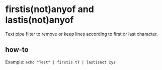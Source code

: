 # firstis(not)anyof and lastis(not)anyof
Text pipe filter to remove or keep lines according to first or last character.

## how-to
Example:
```echo "Test" | firstis tT | lastisnot xyz```
